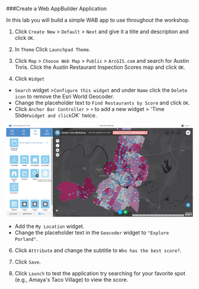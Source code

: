 ###Create a Web AppBuilder Application

In this lab you will build a simple WAB app to use throughout the workshop.

1. Click `Create New` > `Default` > `Next` and give it a title and description and click `OK`.

2. In `Theme` Click `Launchpad Theme`.

3. Click `Map` > `Choose Web Map` > `Public` > `ArcGIS.com` and search for Austin Tnris. Click the Austin Restaurant Inspection    Scores map and click `OK`.

4. Click `Widget`
  * `Search` widget >`Configure this widget` and under `Name` click the `Delete icon` to remove the Esri World Geocoder.
  * Change the placeholder text to `Find Restaurants by Score` and click `OK`.
  * Click `Anchor Bar Controller` > `+` to add a new widget > 'Time Slider` widget and click `OK` twice.

![wab_searchwidget](./wab_searchwidget.png)

 * Add the `My Location` widget.
 * Change the placeholder text in the `Geocoder` widget to `"Explore Porland"`.

6. Click `Attribute` and change the subtitle to `Who has the best score?`.

7. Click `Save`.

8. Click `Launch` to test the application try searching for your favorite spot (e.g., Amaya's Taco Village) to view the score.

